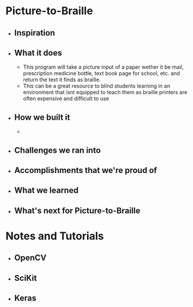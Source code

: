 # Picture-to-Braille

* ## Inspiration

* ## What it does
  * This program will take a picture input of a paper wether it be mail, prescription medicine bottle, text book page for school, etc. and return the text it finds as braille.
  * This can be a great resource to blind students learning in an environment that isnt equipped to teach them as braille printers are often expensive and difficult to use
* ## How we built it
  *  
* ## Challenges we ran into

* ## Accomplishments that we're proud of

* ## What we learned

* ## What's next for Picture-to-Braille

# Notes and Tutorials

* ## OpenCV

* ## SciKit

* ## Keras
